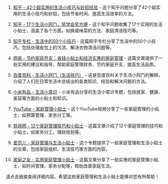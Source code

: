 1. [知乎 - 42个超实用的生活小技巧与妙招经验](https://www.zhihu.com/question/343344231) - 这个知乎问题分享了42个超实用的生活小技巧和妙招，包括节省时间、提高生活效率的方法。

2. [知乎 - 17个生活小窍门，早学会早方便](https://www.zhihu.com/question/27174679) - 这个知乎问题收集了17个实用的生活小贴士，涵盖了各个方面，如换咸味菜的方法、家庭清洁技巧等。

3. [知乎专栏 - 生活中的50个小技巧](https://zhuanlan.zhihu.com/p/101977742) - 这篇知乎专栏分享了生活中的50个小技巧，包括处理皮包上的污渍、解决衣物清洁问题等。

4. [网易 - 节约家庭开支：省钱小贴士和经济实惠的家庭管理](https://www.163.com/dy/article/IHG8R51R05565I3M.html) - 这篇文章提供了一些实用的建议和指导，帮助家庭管理财务、节约家庭开支，提高生活品质。

5. [百度百科 - 生活小窍门（生活技巧）](https://baike.baidu.com/item/%E7%94%9F%E6%B4%BB%E5%B0%8F%E7%AA%8D%E9%97%A8/436340) - 这是百度百科关于生活小窍门的解释，介绍了人们在日常生活中总结出的各类知识、经验和解决问题的方法。

6. [小米有品 - 生活小常识](https://www.xiaomiyoupin.com/topic/s48b5b7073025) - 小米有品分享的生活小常识专题，包括居家、健康、美容等方面的小贴士和知识。

7. [YouTube - 家庭管理小贴士](https://www.youtube.com/watch?v=K6ApjnoPYYw) - 这个YouTube视频分享了一些家庭管理的小贴士，如预算管理、家务分工等。

8. [慈母网 - 12个家庭管理技巧和小贴士](http://www.cimu.com/article/20120312-d610d610-9e67-4026-81aa-13a9db8bea5d.html) - 这篇文章介绍了12个家庭管理的技巧和小贴士，如家务分工、理财规划等。

9. [爱范儿 - 家庭管理与生活小贴士](https://www.ifanr.com/topic/671508) - 这个专题提供了一些家庭管理和生活小贴士的文章，包括家庭组织、生活技巧等方面的内容。

10. [家庭之友 - 实用家庭管理小贴士](https://www.zxjc888.com/jtzw/214.html) - 这篇文章分享了一些实用的家庭管理小贴士，如时间管理、家务分配等，帮助改善家庭生活。

请点击链接查阅详细内容。希望这些家庭管理和生活小贴士能够对您有所帮助！

